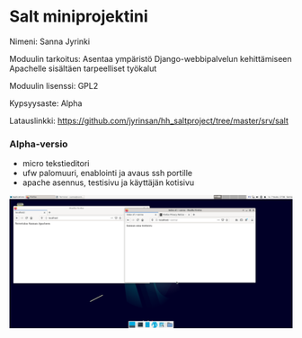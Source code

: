 # Salt miniprojektini

Nimeni: Sanna Jyrinki

Moduulin tarkoitus: Asentaa ympäristö Django-webbipalvelun kehittämiseen Apachelle sisältäen tarpeelliset työkalut

Moduulin lisenssi: GPL2

Kypsyysaste: Alpha

Latauslinkki: https://github.com/jyrinsan/hh_saltproject/tree/master/srv/salt

### Alpha-versio
- micro tekstieditori
- ufw palomuuri, enablointi ja avaus ssh portille
- apache asennus, testisivu ja käyttäjän kotisivu

![Image](images/alpha.PNG)
